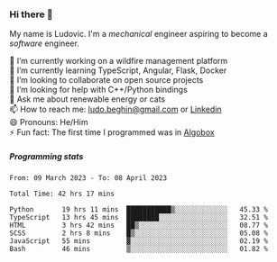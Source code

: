 ### Hi there 👋

My name is Ludovic. I'm a *mechanical* engineer aspiring to become a *software* engineer.

 🔭 I’m currently working on a wildfire management platform<br/>
 🌱 I’m currently learning TypeScript, Angular, Flask, Docker<br/>
 👯 I’m looking to collaborate on open source projects<br/>
 🤔 I’m looking for help with C++/Python bindings<br/>
 💬 Ask me about renewable energy or cats<br/>
 📫 How to reach me: ludo.beghin@gmail.com or [Linkedin](https://www.linkedin.com/in/ludovic-beghin/)<br/>
 😄 Pronouns: He/Him<br/>
 ⚡ Fun fact: The first time I programmed was in [Algobox](https://fr.wikipedia.org/wiki/Algobox)<br/>

##### Programming stats
<!--START_SECTION:waka-->

```text
From: 09 March 2023 - To: 08 April 2023

Total Time: 42 hrs 17 mins

Python       19 hrs 11 mins  ███████████▒░░░░░░░░░░░░░   45.33 %
TypeScript   13 hrs 45 mins  ████████░░░░░░░░░░░░░░░░░   32.51 %
HTML         3 hrs 42 mins   ██▒░░░░░░░░░░░░░░░░░░░░░░   08.77 %
SCSS         2 hrs 8 mins    █▒░░░░░░░░░░░░░░░░░░░░░░░   05.08 %
JavaScript   55 mins         ▓░░░░░░░░░░░░░░░░░░░░░░░░   02.19 %
Bash         46 mins         ▒░░░░░░░░░░░░░░░░░░░░░░░░   01.82 %
```

<!--END_SECTION:waka-->
